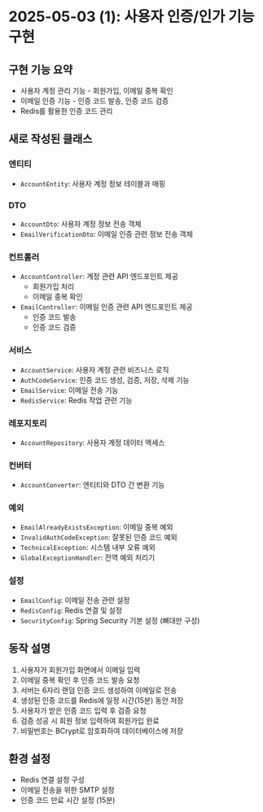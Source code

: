 # 2025-05-03 (1): 사용자 인증/인가 기능 구현

## 구현 기능 요약
- 사용자 계정 관리 기능 - 회원가입, 이메일 중복 확인
- 이메일 인증 기능 - 인증 코드 발송, 인증 코드 검증
- Redis를 활용한 인증 코드 관리

## 새로 작성된 클래스

### 엔티티
- `AccountEntity`: 사용자 계정 정보 테이블과 매핑

### DTO
- `AccountDto`: 사용자 계정 정보 전송 객체
- `EmailVerificationDto`: 이메일 인증 관련 정보 전송 객체

### 컨트롤러
- `AccountController`: 계정 관련 API 엔드포인트 제공
  - 회원가입 처리
  - 이메일 중복 확인
- `EmailController`: 이메일 인증 관련 API 엔드포인트 제공
  - 인증 코드 발송
  - 인증 코드 검증

### 서비스
- `AccountService`: 사용자 계정 관련 비즈니스 로직
- `AuthCodeService`: 인증 코드 생성, 검증, 저장, 삭제 기능
- `EmailService`: 이메일 전송 기능
- `RedisService`: Redis 작업 관련 기능

### 레포지토리
- `AccountRepository`: 사용자 계정 데이터 액세스

### 컨버터
- `AccountConverter`: 엔티티와 DTO 간 변환 기능

### 예외
- `EmailAlreadyExistsException`: 이메일 중복 예외
- `InvalidAuthCodeException`: 잘못된 인증 코드 예외
- `TechnicalException`: 시스템 내부 오류 예외
- `GlobalExceptionHandler`: 전역 예외 처리기

### 설정
- `EmailConfig`: 이메일 전송 관련 설정
- `RedisConfig`: Redis 연결 및 설정
- `SecurityConfig`: Spring Security 기본 설정 (뼈대만 구성)

## 동작 설명
1. 사용자가 회원가입 화면에서 이메일 입력
2. 이메일 중복 확인 후 인증 코드 발송 요청
3. 서버는 6자리 랜덤 인증 코드 생성하여 이메일로 전송
4. 생성된 인증 코드를 Redis에 일정 시간(15분) 동안 저장
5. 사용자가 받은 인증 코드 입력 후 검증 요청
6. 검증 성공 시 회원 정보 입력하여 회원가입 완료
7. 비밀번호는 BCrypt로 암호화하여 데이터베이스에 저장

## 환경 설정
- Redis 연결 설정 구성
- 이메일 전송을 위한 SMTP 설정
- 인증 코드 만료 시간 설정 (15분)
